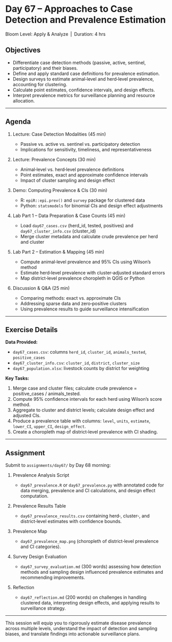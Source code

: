 # **Day 67 – Approaches to Case Detection and Prevalence Estimation**
  
Bloom Level: Apply & Analyze | Duration: 4 hrs  

## Objectives  

- Differentiate case detection methods (passive, active, sentinel, participatory) and their biases.  
- Define and apply standard case definitions for prevalence estimation.  
- Design surveys to estimate animal‐level and herd‐level prevalence, accounting for clustering.  
- Calculate point estimates, confidence intervals, and design effects.  
- Interpret prevalence metrics for surveillance planning and resource allocation.  

---  

## Agenda  

1. Lecture: Case Detection Modalities (45 min)  
   - Passive vs. active vs. sentinel vs. participatory detection  
   - Implications for sensitivity, timeliness, and representativeness  

2. Lecture: Prevalence Concepts (30 min)  
   - Animal‐level vs. herd‐level prevalence definitions  
   - Point estimates, exact and approximate confidence intervals  
   - Impact of cluster sampling and design effect  

3. Demo: Computing Prevalence & CIs (30 min)  
   - R: `epiR::epi.prev()` and `survey` package for clustered data  
   - Python: `statsmodels` for binomial CIs and design effect adjustments  

4. Lab Part 1 – Data Preparation & Case Counts (45 min)  
   - Load `day67_cases.csv` (herd_id, tested, positives) and `day67_cluster_info.csv` (cluster_id)  
   - Merge cluster metadata and calculate crude prevalence per herd and cluster  

5. Lab Part 2 – Estimation & Mapping (45 min)  
   - Compute animal‐level prevalence and 95% CIs using Wilson’s method  
   - Estimate herd‐level prevalence with cluster‐adjusted standard errors  
   - Map district‐level prevalence choropleth in QGIS or Python  

6. Discussion & Q&A (25 min)  
   - Comparing methods: exact vs. approximate CIs  
   - Addressing sparse data and zero‐positive clusters  
   - Using prevalence results to guide surveillance intensification  

---  

## Exercise Details  

**Data Provided:**  
- `day67_cases.csv`: columns `herd_id`, `cluster_id`, `animals_tested`, `positive_cases`  
- `day67_cluster_info.csv`: `cluster_id`, `district`, `cluster_size`  
- `day67_population.xlsx`: livestock counts by district for weighting  

**Key Tasks:**  
1. Merge case and cluster files; calculate crude prevalence = positive_cases / animals_tested.  
2. Compute 95% confidence intervals for each herd using Wilson’s score method.  
3. Aggregate to cluster and district levels; calculate design effect and adjusted CIs.  
4. Produce a prevalence table with columns: `level`, `units`, `estimate`, `lower_CI`, `upper_CI`, `design_effect`.  
5. Create a choropleth map of district‐level prevalence with CI shading.  

---  

## Assignment  

Submit to `assignments/day67/` by Day 68 morning:  

1. Prevalence Analysis Script  
   - `day67_prevalence.R` or `day67_prevalence.py` with annotated code for data merging, prevalence and CI calculations, and design effect computation.  

2. Prevalence Results Table  
   - `day67_prevalence_results.csv` containing herd‐, cluster‐, and district‐level estimates with confidence bounds.  

3. Prevalence Map  
   - `day67_prevalence_map.png` (choropleth of district‐level prevalence and CI categories).  

4. Survey Design Evaluation  
   - `day67_survey_evaluation.md` (300 words) assessing how detection methods and sampling design influenced prevalence estimates and recommending improvements.  

5. Reflection  
   - `day67_reflection.md` (200 words) on challenges in handling clustered data, interpreting design effects, and applying results to surveillance strategy.  

---  

This session will equip you to rigorously estimate disease prevalence across multiple levels, understand the impact of detection and sampling biases, and translate findings into actionable surveillance plans.
